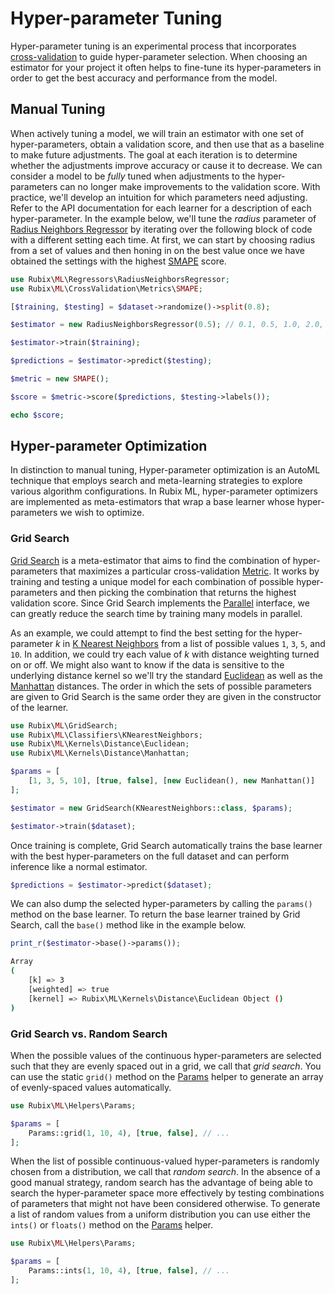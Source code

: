# Hyper-parameter Tuning
Hyper-parameter tuning is an experimental process that incorporates [cross-validation](cross-validation.md) to guide hyper-parameter selection. When choosing an estimator for your project it often helps to fine-tune its hyper-parameters in order to get the best accuracy and performance from the model.

## Manual Tuning
When actively tuning a model, we will train an estimator with one set of hyper-parameters, obtain a validation score, and then use that as a baseline to make future adjustments. The goal at each iteration is to determine whether the adjustments improve accuracy or cause it to decrease. We can consider a model to be *fully* tuned when adjustments to the hyper-parameters can no longer make improvements to the validation score. With practice, we'll develop an intuition for which parameters need adjusting. Refer to the API documentation for each learner for a description of each hyper-parameter. In the example below, we'll tune the *radius* parameter of [Radius Neighbors Regressor](regressors/radius-neighbors-regressor.md) by iterating over the following block of code with a different setting each time. At first, we can start by choosing radius from a set of values and then honing in on the best value once we have obtained the settings with the highest [SMAPE](cross-validation/metrics/smape.md) score.

```php
use Rubix\ML\Regressors\RadiusNeighborsRegressor;
use Rubix\ML\CrossValidation\Metrics\SMAPE;

[$training, $testing] = $dataset->randomize()->split(0.8);

$estimator = new RadiusNeighborsRegressor(0.5); // 0.1, 0.5, 1.0, 2.0, 5.0

$estimator->train($training);

$predictions = $estimator->predict($testing);

$metric = new SMAPE();

$score = $metric->score($predictions, $testing->labels());

echo $score;
```

## Hyper-parameter Optimization
In distinction to manual tuning, Hyper-parameter optimization is an AutoML technique that employs search and meta-learning strategies to explore various algorithm configurations. In Rubix ML, hyper-parameter optimizers are implemented as meta-estimators that wrap a base learner whose hyper-parameters we wish to optimize.

### Grid Search
[Grid Search](grid-search.md) is a meta-estimator that aims to find the combination of hyper-parameters that maximizes a particular cross-validation [Metric](cross-validation/metrics/api.md). It works by training and testing a unique model for each combination of possible hyper-parameters and then picking the combination that returns the highest validation score. Since Grid Search implements the [Parallel](parallel.md) interface, we can greatly reduce the search time by training many models in parallel.

As an example, we could attempt to find the best setting for the hyper-parameter *k* in [K Nearest Neighbors](classifiers/k-nearest-neighbors.md) from a list of possible values `1`, `3`, `5`, and `10`. In addition, we could try each value of *k* with distance weighting turned on or off. We might also want to know if the data is sensitive to the underlying distance kernel so we'll try the standard [Euclidean](kernels/distance/euclidean.md) as well as the [Manhattan](kernels/distance/manhattan.md) distances. The order in which the sets of possible parameters are given to Grid Search is the same order they are given in the constructor of the learner.

```php
use Rubix\ML\GridSearch;
use Rubix\ML\Classifiers\KNearestNeighbors;
use Rubix\ML\Kernels\Distance\Euclidean;
use Rubix\ML\Kernels\Distance\Manhattan;

$params = [
    [1, 3, 5, 10], [true, false], [new Euclidean(), new Manhattan()]
];

$estimator = new GridSearch(KNearestNeighbors::class, $params);

$estimator->train($dataset);
```

Once training is complete, Grid Search automatically trains the base learner with the best hyper-parameters on the full dataset and can perform inference like a normal estimator.

```php
$predictions = $estimator->predict($dataset);
```

We can also dump the selected hyper-parameters by calling the `params()` method on the base learner. To return the base learner trained by Grid Search, call the `base()` method like in the example below.

```php
print_r($estimator->base()->params());
```

```sh
Array
(
    [k] => 3
    [weighted] => true
    [kernel] => Rubix\ML\Kernels\Distance\Euclidean Object ()
)
```
### Grid Search vs. Random Search
When the possible values of the continuous hyper-parameters are selected such that they are evenly spaced out in a grid, we call that *grid search*. You can use the static `grid()` method on the [Params](helpers/params.md) helper to generate an array of evenly-spaced values automatically.

```php
use Rubix\ML\Helpers\Params;

$params = [
    Params::grid(1, 10, 4), [true, false], // ...
];
```

When the list of possible continuous-valued hyper-parameters is randomly chosen from a distribution, we call that *random search*. In the absence of a good manual strategy, random search has the advantage of being able to search the hyper-parameter space more effectively by testing combinations of parameters that might not have been considered otherwise. To generate a list of random values from a uniform distribution you can use either the `ints()` or `floats()` method on the [Params](helpers/params.md) helper.

```php
use Rubix\ML\Helpers\Params;

$params = [
    Params::ints(1, 10, 4), [true, false], // ...
];
```